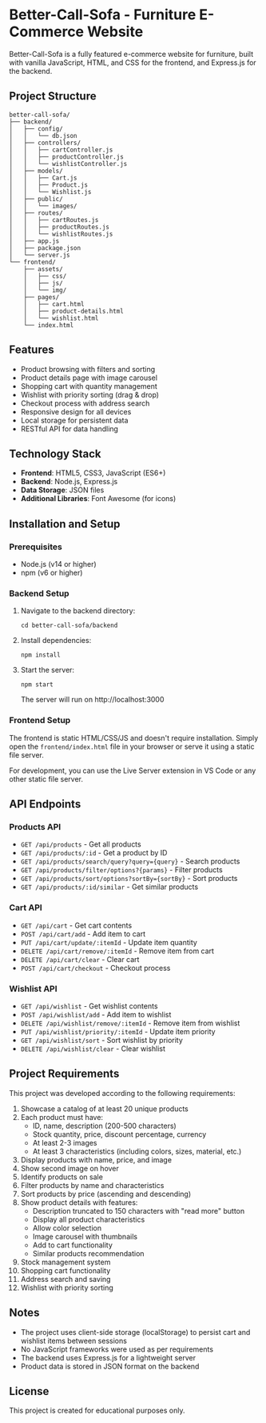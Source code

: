 # Better-Call-Sofa - Furniture E-Commerce Website

Better-Call-Sofa is a fully featured e-commerce website for furniture, built with vanilla JavaScript, HTML, and CSS for the frontend, and Express.js for the backend.

## Project Structure

```
better-call-sofa/
├── backend/
│   ├── config/
│   │   └── db.json
│   ├── controllers/
│   │   ├── cartController.js
│   │   ├── productController.js
│   │   └── wishlistController.js
│   ├── models/
│   │   ├── Cart.js
│   │   ├── Product.js
│   │   └── Wishlist.js
│   ├── public/
│   │   └── images/
│   ├── routes/
│   │   ├── cartRoutes.js
│   │   ├── productRoutes.js
│   │   └── wishlistRoutes.js
│   ├── app.js
│   ├── package.json
│   └── server.js
└── frontend/
    ├── assets/
    │   ├── css/
    │   ├── js/
    │   └── img/
    ├── pages/
    │   ├── cart.html
    │   ├── product-details.html
    │   └── wishlist.html
    └── index.html
```

## Features

- Product browsing with filters and sorting
- Product details page with image carousel
- Shopping cart with quantity management
- Wishlist with priority sorting (drag & drop)
- Checkout process with address search
- Responsive design for all devices
- Local storage for persistent data
- RESTful API for data handling

## Technology Stack

- **Frontend**: HTML5, CSS3, JavaScript (ES6+)
- **Backend**: Node.js, Express.js
- **Data Storage**: JSON files
- **Additional Libraries**: Font Awesome (for icons)

## Installation and Setup

### Prerequisites

- Node.js (v14 or higher)
- npm (v6 or higher)

### Backend Setup

1. Navigate to the backend directory:
   ```
   cd better-call-sofa/backend
   ```

2. Install dependencies:
   ```
   npm install
   ```

3. Start the server:
   ```
   npm start
   ```
   
   The server will run on http://localhost:3000

### Frontend Setup

The frontend is static HTML/CSS/JS and doesn't require installation. Simply open the `frontend/index.html` file in your browser or serve it using a static file server.

For development, you can use the Live Server extension in VS Code or any other static file server.

## API Endpoints

### Products API

- `GET /api/products` - Get all products
- `GET /api/products/:id` - Get a product by ID
- `GET /api/products/search/query?query={query}` - Search products
- `GET /api/products/filter/options?{params}` - Filter products
- `GET /api/products/sort/options?sortBy={sortBy}` - Sort products
- `GET /api/products/:id/similar` - Get similar products

### Cart API

- `GET /api/cart` - Get cart contents
- `POST /api/cart/add` - Add item to cart
- `PUT /api/cart/update/:itemId` - Update item quantity
- `DELETE /api/cart/remove/:itemId` - Remove item from cart
- `DELETE /api/cart/clear` - Clear cart
- `POST /api/cart/checkout` - Checkout process

### Wishlist API

- `GET /api/wishlist` - Get wishlist contents
- `POST /api/wishlist/add` - Add item to wishlist
- `DELETE /api/wishlist/remove/:itemId` - Remove item from wishlist
- `PUT /api/wishlist/priority/:itemId` - Update item priority
- `GET /api/wishlist/sort` - Sort wishlist by priority
- `DELETE /api/wishlist/clear` - Clear wishlist

## Project Requirements

This project was developed according to the following requirements:

1. Showcase a catalog of at least 20 unique products
2. Each product must have:
   - ID, name, description (200-500 characters)
   - Stock quantity, price, discount percentage, currency
   - At least 2-3 images
   - At least 3 characteristics (including colors, sizes, material, etc.)
3. Display products with name, price, and image
4. Show second image on hover
5. Identify products on sale
6. Filter products by name and characteristics
7. Sort products by price (ascending and descending)
8. Show product details with features:
   - Description truncated to 150 characters with "read more" button
   - Display all product characteristics
   - Allow color selection
   - Image carousel with thumbnails
   - Add to cart functionality
   - Similar products recommendation
9. Stock management system
10. Shopping cart functionality
11. Address search and saving
12. Wishlist with priority sorting

## Notes

- The project uses client-side storage (localStorage) to persist cart and wishlist items between sessions
- No JavaScript frameworks were used as per requirements
- The backend uses Express.js for a lightweight server
- Product data is stored in JSON format on the backend

## License

This project is created for educational purposes only.
